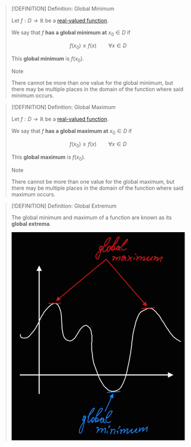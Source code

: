 >[!DEFINITION] Definition: Global Minimum
>
>Let $f: D \to \mathbb{R}$ be a [real-valued function](../../Real-Valued%20Function.md).
>
>We say that $f$ **has a global minimum at** $x_0 \in D$ if
>
>$$f(x_0) \le f(x) \qquad \forall x \in D$$
>
>This **global minimum** is $f(x_0)$.
>
>>[!NOTE]
>>There cannot be more than one value for the global minimum, but there may be multiple places in the domain of the function where said minimum occurs.
>

>[!DEFINITION] Definition: Global Maximum
>
>Let $f: D \to \mathbb{R}$ be a [real-valued function](../../Real-Valued%20Function.md).
>
>We say that $f$ **has a global maximum at** $x_0 \in D$ if
>
>$$f(x_0) \ge f(x) \qquad \forall x \in D$$
>
>This **global maximum** is $f(x_0)$.
>
>>[!NOTE]
>>There cannot be more than one value for the global maximum, but there may be multiple places in the domain of the function where said maximum occurs.

>[!DEFINITION] Definition: Global Extremum
>
>The global minimum and maximum of a function are known as its **global extrema**.
>
>
>![](Resources/Global%20Extrema.png)
